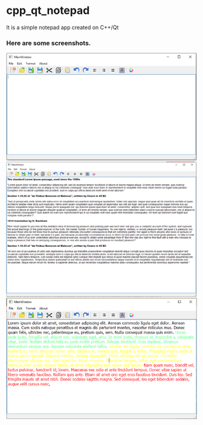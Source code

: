 # cpp_qt_notepad
It is a simple notepad app created on C++/Qt

### Here are some screenshots.

![Overall](/Screenshots/1.png)
![Features](/Screenshots/2.png)
![Commenting](/Screenshots/3.png)